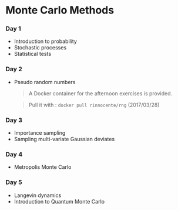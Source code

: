 # Monte Carlo Methods

### Day 1

- Introduction to probability
- Stochastic processes
- Statistical tests

### Day 2

- Pseudo random numbers
  > A Docker container for the afternoon exercises 
  >  is provided. 
  
  >Pull it with :
  >  ```docker pull rinnocente/rng```
  >   (2017/03/28)

### Day 3

- Importance sampling
- Sampling multi-variate Gaussian deviates

### Day 4

- Metropolis Monte Carlo

### Day 5

- Langevin dynamics
- Introduction to Quantum Monte Carlo


